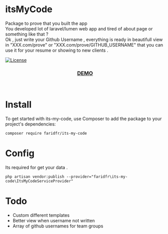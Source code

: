 # itsMyCode
Package to prove that you built the app<br>
You developed lot of laravel/lumen web app and tired of about page or something like that ?<br>
Ok , just write your Github Username , everything is ready in beautifull view in  "XXX.com/prove" or "XXX.com/prove/GITHUB_USERNAME" that you can use it for your resume or showing to new clients .
<br>


<a href="https://packagist.org/packages/faridfr/its-my-code" target="_blank"><img src="https://poser.pugx.org/faridfr/its-my-code/license.svg" alt="License"></a>

<h3 align="center">
    <a href="http://kelaasor.com/prove/faridfr" target="_blank">DEMO</a>
</h3>
<br>

# Install

To get started with its-my-code, use Composer to add the package to your project's dependencies:

```
composer require faridfr/its-my-code
```

# Config

Its required for get your data .

```
php artisan vendor:publish --provider="faridfr\its-my-code\ItsMyCodeServiceProvider"
```


# Todo
- Custom different templates
- Better view when username not written
- Array of github usernames for team groups
